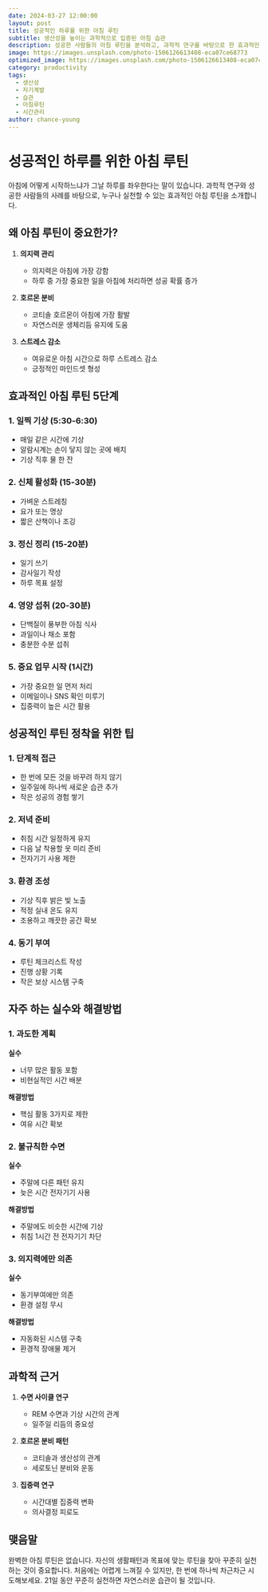 ```yaml
---
date: 2024-03-27 12:00:00
layout: post
title: 성공적인 하루를 위한 아침 루틴
subtitle: 생산성을 높이는 과학적으로 입증된 아침 습관
description: 성공한 사람들의 아침 루틴을 분석하고, 과학적 연구를 바탕으로 한 효과적인 아침 습관을 소개합니다.
image: https://images.unsplash.com/photo-1506126613408-eca07ce68773
optimized_image: https://images.unsplash.com/photo-1506126613408-eca07ce68773?w=380
category: productivity
tags:
  - 생산성
  - 자기계발
  - 습관
  - 아침루틴
  - 시간관리
author: chance-young
---
```


# 성공적인 하루를 위한 아침 루틴

아침에 어떻게 시작하느냐가 그날 하루를 좌우한다는 말이 있습니다. 과학적 연구와 성공한 사람들의 사례를 바탕으로, 누구나 실천할 수 있는 효과적인 아침 루틴을 소개합니다.

## 왜 아침 루틴이 중요한가?

1. **의지력 관리**
   - 의지력은 아침에 가장 강함
   - 하루 중 가장 중요한 일을 아침에 처리하면 성공 확률 증가

2. **호르몬 분비**
   - 코티솔 호르몬이 아침에 가장 활발
   - 자연스러운 생체리듬 유지에 도움

3. **스트레스 감소**
   - 여유로운 아침 시간으로 하루 스트레스 감소
   - 긍정적인 마인드셋 형성

## 효과적인 아침 루틴 5단계

### 1. 일찍 기상 (5:30-6:30)

- 매일 같은 시간에 기상
- 알람시계는 손이 닿지 않는 곳에 배치
- 기상 직후 물 한 잔

### 2. 신체 활성화 (15-30분)

- 가벼운 스트레칭
- 요가 또는 명상
- 짧은 산책이나 조깅

### 3. 정신 정리 (15-20분)

- 일기 쓰기
- 감사일기 작성
- 하루 목표 설정

### 4. 영양 섭취 (20-30분)

- 단백질이 풍부한 아침 식사
- 과일이나 채소 포함
- 충분한 수분 섭취

### 5. 중요 업무 시작 (1시간)

- 가장 중요한 일 먼저 처리
- 이메일이나 SNS 확인 미루기
- 집중력이 높은 시간 활용

## 성공적인 루틴 정착을 위한 팁

### 1. 단계적 접근

- 한 번에 모든 것을 바꾸려 하지 않기
- 일주일에 하나씩 새로운 습관 추가
- 작은 성공의 경험 쌓기

### 2. 저녁 준비

- 취침 시간 일정하게 유지
- 다음 날 착용할 옷 미리 준비
- 전자기기 사용 제한

### 3. 환경 조성

- 기상 직후 밝은 빛 노출
- 적정 실내 온도 유지
- 조용하고 깨끗한 공간 확보

### 4. 동기 부여

- 루틴 체크리스트 작성
- 진행 상황 기록
- 작은 보상 시스템 구축

## 자주 하는 실수와 해결방법

### 1. 과도한 계획

**실수**
- 너무 많은 활동 포함
- 비현실적인 시간 배분

**해결방법**
- 핵심 활동 3가지로 제한
- 여유 시간 확보

### 2. 불규칙한 수면

**실수**
- 주말에 다른 패턴 유지
- 늦은 시간 전자기기 사용

**해결방법**
- 주말에도 비슷한 시간에 기상
- 취침 1시간 전 전자기기 차단

### 3. 의지력에만 의존

**실수**
- 동기부여에만 의존
- 환경 설정 무시

**해결방법**
- 자동화된 시스템 구축
- 환경적 장애물 제거

## 과학적 근거

1. **수면 사이클 연구**
   - REM 수면과 기상 시간의 관계
   - 일주일 리듬의 중요성

2. **호르몬 분비 패턴**
   - 코티솔과 생산성의 관계
   - 세로토닌 분비와 운동

3. **집중력 연구**
   - 시간대별 집중력 변화
   - 의사결정 피로도

## 맺음말

완벽한 아침 루틴은 없습니다. 자신의 생활패턴과 목표에 맞는 루틴을 찾아 꾸준히 실천하는 것이 중요합니다. 처음에는 어렵게 느껴질 수 있지만, 한 번에 하나씩 차근차근 시도해보세요. 21일 동안 꾸준히 실천하면 자연스러운 습관이 될 것입니다.